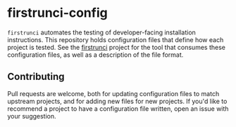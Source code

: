 # firstrunci-config

`firstrunci` automates the testing of developer-facing installation instructions. This repository holds configuration files that define how each project is tested. See the [firstrunci](https://github.com/divergentdave/firstrunci) project for the tool that consumes these configuration files, as well as a description of the file format.

## Contributing
Pull requests are welcome, both for updating configuration files to match upstream projects, and for adding new files for new projects. If you'd like to recommend a project to have a configuration file written, open an issue with your suggestion.
